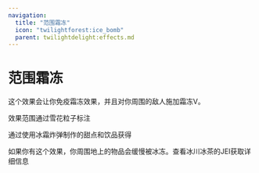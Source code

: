 ```yaml
---
navigation:
  title: "范围霜冻"
  icon: "twilightforest:ice_bomb"
  parent: twilightdelight:effects.md
---
```


# 范围霜冻

这个效果会让你免疫霜冻效果，并且对你周围的敌人施加霜冻V。

效果范围通过雪花粒子标注

<ItemImage id="twilightforest:ice_bomb" />

通过使用冰霜炸弹制作的甜点和饮品获得

如果你有这个效果，你周围地上的物品会缓慢被冰冻。查看冰川冰茶的JEI获取详细信息

